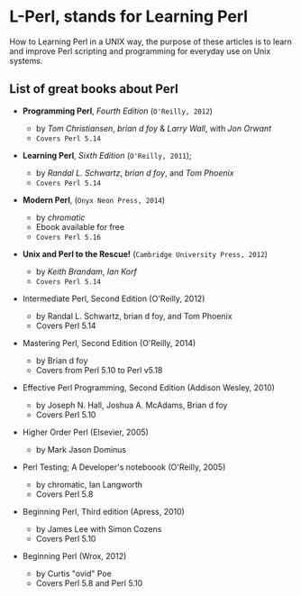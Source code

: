 # L-Perl, stands for Learning Perl

How to Learning Perl in a UNIX way, the purpose of these articles is to
learn and improve Perl scripting and programming for everyday use on Unix 
systems.

## List of great books about Perl

* **Programming Perl**, *Fourth Edition* (``O'Reilly, 2012``)
  * by *Tom Christiansen*, *brian d foy* & *Larry Wall*, with *Jon Orwant*
  - ``Covers Perl 5.14``

* **Learning Perl**, *Sixth Edition* (``O'Reilly, 2011``);
  * by *Randal L. Schwartz*, *brian d foy*, and *Tom Phoenix*
  * ``Covers Perl 5.14``

* **Modern Perl**, (``Onyx Neon Press, 2014``)
  * by *chromatic*
  * Ebook available for free
  * ``Covers Perl 5.16``

* **Unix and Perl to the Rescue!** (`Cambridge University Press, 2012`)
  * by *Keith Brandam*, *Ian Korf*
  * `Covers Perl 5.14`

* Intermediate Perl, Second Edition (O'Reilly, 2012)
  * by Randal L. Schwartz, brian d foy, and Tom Phoenix
  * Covers Perl 5.14

* Mastering Perl, Second Edition (O'Reilly, 2014)
  * by Brian d foy
  * Covers from Perl 5.10 to Perl v5.18

* Effective Perl Programming, Second Edition (Addison Wesley, 2010)
  * by Joseph N. Hall, Joshua A. McAdams, Brian d foy
  * Covers Perl 5.10

* Higher Order Perl (Elsevier, 2005)
  * by Mark Jason Dominus

* Perl Testing; A Developer's noteboook (O'Reilly, 2005)
  * by chromatic, Ian Langworth
  * Covers Perl 5.8

* Beginning Perl, Third edition (Apress, 2010)
  * by James Lee with Simon Cozens
  * Covers Perl 5.10

* Beginning Perl (Wrox, 2012)
  * by Curtis "ovid" Poe
  * Covers Perl 5.8 and Perl 5.10
